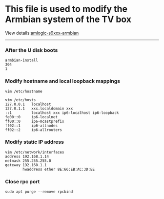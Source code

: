 # This file is used to modify the Armbian system of the TV box

View details:[amlogic-s9xxx-armbian](https://github.com/ophub/amlogic-s9xxx-armbian)

-------------------------------------

### After the U disk boots

    armbian-install
    304
    1
### Modify hostname and local loopback mappings

    vim /etc/hostname
    
    vim /etc/hosts
    127.0.0.1   localhost
    127.0.1.1   xxx.localdomain	xxx
    ::1         localhost xxx ip6-localhost ip6-loopback
    fe00::0     ip6-localnet
    ff00::0     ip6-mcastprefix
    ff02::1     ip6-allnodes
    ff02::2     ip6-allrouters
### Modify static IP address

    vim /etc/network/interfaces
    address 192.168.1.14
    netmask 255.255.255.0
    gateway 192.168.1.1
            hwaddress ether 8E:66:EB:AC:3D:EE
    
### Close rpc port

    sudo apt purge --remove rpcbind
